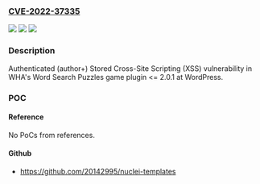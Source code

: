 ### [CVE-2022-37335](https://cve.mitre.org/cgi-bin/cvename.cgi?name=CVE-2022-37335)
![](https://img.shields.io/static/v1?label=Product&message=Word%20Search%20Puzzles%20game%20(WordPress%20plugin)&color=blue)
![](https://img.shields.io/static/v1?label=Version&message=%3C%3D%202.0.1%3C%3D%202.0.1%20&color=brighgreen)
![](https://img.shields.io/static/v1?label=Vulnerability&message=CWE-79%20Cross-site%20Scripting%20(XSS)&color=brighgreen)

### Description

Authenticated (author+) Stored Cross-Site Scripting (XSS) vulnerability in WHA's Word Search Puzzles game plugin <= 2.0.1 at WordPress.

### POC

#### Reference
No PoCs from references.

#### Github
- https://github.com/20142995/nuclei-templates

